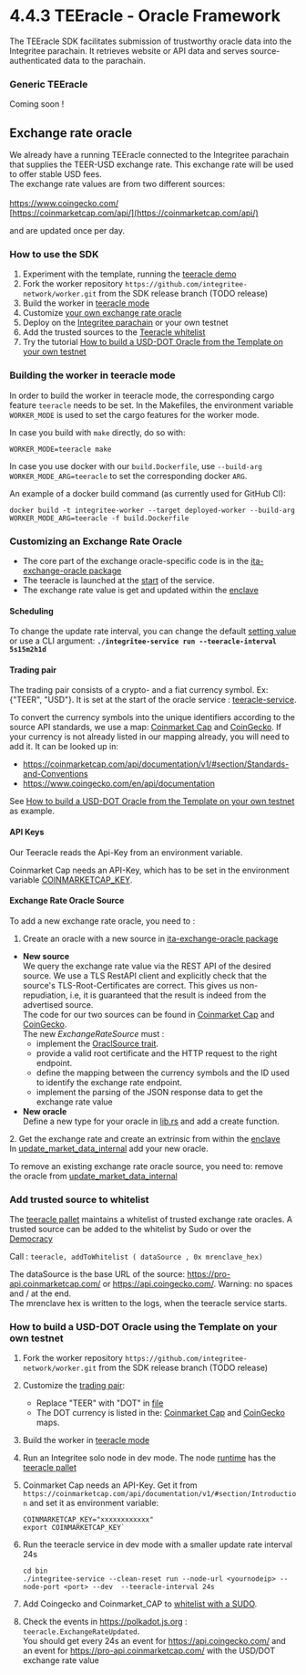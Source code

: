 # 4.4.3 TEEracle - Oracle Framework

The TEEracle SDK facilitates submission of trustworthy oracle data into the Integritee parachain. It retrieves website or API data and serves source-authenticated data to the parachain.

### **Generic TEEracle**

Coming soon !

## **Exchange rate oracle**

We already have a running TEEracle connected to the Integritee parachain that supplies the TEER-USD exchange rate. This exchange rate will be used to offer stable USD fees.\
The exchange rate values are from two different sources:\
\
[https://www.coingecko.com/ \
](https://www.coingecko.com/)[https://coinmarketcap.com/api/](https://coinmarketcap.com/api/)

and are updated once per day.

### **How to use the SDK**

1. Experiment with the template, running the [teeracle demo​](../4.6-demos/4.6.3-teeracle-demo.md)
2. Fork the worker repository `https://github.com/integritee-network/worker.git` from the SDK release branch (TODO release)
3. Build the worker in [teeracle mode](4.4.3-teeracle-oracle-framework.md#build-teeracle-mode)
4. Customize [your own exchange rate oracle](4.4.3-teeracle-oracle-framework.md#customize-exchange-rate)
5. Deploy on the [Integritee parachain](4.4.7-integritee-parachain-integration.md) or your own testnet
6. Add the trusted sources to the [Teeracle whitelist](4.4.3-teeracle-oracle-framework.md#add-to-whitelist)
7. Try the tutorial [How to build a USD-DOT Oracle from the Template on your own testnet](4.4.3-teeracle-oracle-framework.md#usd-dot-oracle)

### **Building the worker in teeracle mode** <a href="#build-teeracle-mode" id="build-teeracle-mode"></a>

In order to build the worker in teeracle mode, the corresponding cargo feature `teeracle` needs to be set. In the Makefiles, the environment variable `WORKER_MODE` is used to set the cargo features for the worker mode.

In case you build with `make` directly, do so with:

`WORKER_MODE=teeracle make`

In case you use docker with our `build.Dockerfile`, use `--build-arg WORKER_MODE_ARG=teeracle` to set the corresponding docker `ARG`.

An example of a docker build command (as currently used for GitHub CI):

```
docker build -t integritee-worker --target deployed-worker --build-arg WORKER_MODE_ARG=teeracle -f build.Dockerfile 
```

### **Customizing an Exchange Rate Oracle** <a href="#customize-exchange-rate" id="customize-exchange-rate"></a>

* The core part of the exchange oracle-specific code is in the [ita-exchange-oracle package](https://github.com/integritee-network/worker/tree/master/app-libs/exchange-oracle)
* The teeracle is launched at the [start](https://github.com/integritee-network/worker/blob/2471cc52cf0377323886a43b0e7c2e9181265a67/service/src/main.rs#L478) of the service.
* The exchange rate value is get and updated within the [enclave](https://github.com/integritee-network/worker/blob/2471cc52cf0377323886a43b0e7c2e9181265a67/enclave-runtime/src/teeracle/mod.rs#L86)

#### **Scheduling**

To change the update rate interval, you can change the default [setting value](https://github.com/integritee-network/worker/blob/2471cc52cf0377323886a43b0e7c2e9181265a67/core-primitives/settings/src/lib.rs#L116) or use a CLI argument: **`./integritee-service run --teeracle-interval 5s15m2h1d`**

#### **Trading pair** <a href="#customize-tarding-pair" id="customize-tarding-pair"></a>

The trading pair consists of a crypto- and a fiat currency symbol. Ex: {"TEER", "USD"}. It is set at the start of the oracle service : [teeracle-service](https://github.com/integritee-network/worker/blob/2471cc52cf0377323886a43b0e7c2e9181265a67/service/src/teeracle/mod.rs#L57).

To convert the currency symbols into the unique identifiers according to the source API standards, we use a map: [Coinmarket Cap](https://github.com/integritee-network/worker/blob/2471cc52cf0377323886a43b0e7c2e9181265a67/app-libs/exchange-oracle/src/coin\_market\_cap.rs#L48) and [CoinGecko](https://github.com/integritee-network/worker/blob/2471cc52cf0377323886a43b0e7c2e9181265a67/app-libs/exchange-oracle/src/coin\_gecko.rs#L50). If your currency is not already listed in our mapping already, you will need to add it. It can be looked up in:

* https://coinmarketcap.com/api/documentation/v1/#section/Standards-and-Conventions
* https://www.coingecko.com/en/api/documentation

See [How to build a USD-DOT Oracle from the Template on your own testnet](4.4.3-teeracle-oracle-framework.md#usd-dot-oracle) as example.

#### **API Keys**

Our Teeracle reads the Api-Key from an environment variable.

Coinmarket Cap needs an API-Key, which has to be set in the environment variable [COINMARKETCAP\_KEY](https://github.com/integritee-network/worker/blob/2471cc52cf0377323886a43b0e7c2e9181265a67/app-libs/exchange-oracle/src/coin\_market\_cap.rs#L51).

#### **Exchange Rate Oracle Source**

To add a new exchange rate oracle, you need to :

1. Create an oracle with a new source in [ita-exchange-oracle package](https://github.com/integritee-network/worker/tree/master/app-libs/exchange-oracle)

* **New source**\
  We query the exchange rate value via the REST API of the desired source. We use a TLS RestAPI client and explicitly check that the source's TLS-Root-Certificates are correct. This gives us non-repudiation, i.e, it is guaranteed that the result is indeed from the advertised source.\
  The code for our two sources can be found in [Coinmarket Cap](https://github.com/integritee-network/worker/blob/master/app-libs/exchange-oracle/src/coin\_market\_cap.rs) and [CoinGecko](https://github.com/integritee-network/worker/blob/master/app-libs/exchange-oracle/src/coin\_gecko.rs).\
  The new _ExchangeRateSource_ must :
  * implement the [OraclSource trait](https://github.com/integritee-network/worker/blob/b52be1d355f04e62be5f61d2d9fd2a0ac2fa38a1/app-libs/exchange-oracle/src/exchange\_rate\_oracle.rs#L36).
  * provide a valid root certificate and the HTTP request to the right endpoint.
  * define the mapping between the currency symbols and the ID used to identify the exchange rate endpoint.
  * implement the parsing of the JSON response data to get the exchange rate value
* **New oracle**\
  Define a new type for your oracle in [lib.rs](https://github.com/integritee-network/worker/blob/master/app-libs/exchange-oracle/src/lib.rs) and add a create function.

2\. Get the exchange rate and create an extrinsic from within the [enclave](https://github.com/integritee-network/worker/blob/2471cc52cf0377323886a43b0e7c2e9181265a67/enclave-runtime/src/teeracle/mod.rs#L119)\
In [update\_market\_data\_internal](https://github.com/integritee-network/worker/blob/b52be1d355f04e62be5f61d2d9fd2a0ac2fa38a1/enclave-runtime/src/teeracle/mod.rs#L86) add your new oracle.

To remove an existing exchange rate oracle source, you need to: remove the oracle from [update\_market\_data\_internal](https://github.com/integritee-network/worker/blob/b52be1d355f04e62be5f61d2d9fd2a0ac2fa38a1/enclave-runtime/src/teeracle/mod.rs#L86)

### **Add trusted source to whitelist** <a href="#add-to-whitelist" id="add-to-whitelist"></a>

The [teeracle pallet](https://github.com/integritee-network/pallets/tree/master/teeracle/src) maintains a whitelist of trusted exchange rate oracles. A trusted source can be added to the whitelist by Sudo or over the [Democracy](2.5.4-democracy.md)

Call : `teeracle, addToWhitelist ( dataSource , 0x mrenclave_hex)`

The dataSource is the base URL of the source: https://pro-api.coinmarketcap.com/ or https://api.coingecko.com/. Warning: no spaces and / at the end.\
The mrenclave hex is written to the logs, when the teeracle service starts.

### **How to build a USD-DOT Oracle using the Template on your own testnet** <a href="#usd-dot-oracle" id="usd-dot-oracle"></a>

1. Fork the worker repository `https://github.com/integritee-network/worker.git` from the SDK release branch (TODO release)
2. Customize the [trading pair](4.4.3-teeracle-oracle-framework.md#customize-tarding-pair):
   * Replace "TEER" with "DOT" in [file](https://github.com/integritee-network/worker/blob/2471cc52cf0377323886a43b0e7c2e9181265a67/service/src/teeracle/mod.rs#L57)
   * The DOT currency is listed in the: [Coinmarket Cap](https://github.com/integritee-network/worker/blob/2471cc52cf0377323886a43b0e7c2e9181265a67/app-libs/exchange-oracle/src/coin\_market\_cap.rs#L48) and [CoinGecko](https://github.com/integritee-network/worker/blob/2471cc52cf0377323886a43b0e7c2e9181265a67/app-libs/exchange-oracle/src/coin\_gecko.rs#L50) maps.
3. Build the worker in [teeracle mode](4.4.3-teeracle-oracle-framework.md#build-teeracle-mode)
4. Run an Integritee solo node in dev mode. The node [runtime](https://github.com/integritee-network/integritee-node/blob/268a0d22dc598ae82515e57406c8044ddda5219f/runtime/src/lib.rs#L646) has the [teeracle pallet](https://github.com/integritee-network/pallets/tree/master/teeracle/src)
5.  Coinmarket Cap needs an API-Key. Get it from `https://coinmarketcap.com/api/documentation/v1/#section/Introduction` and set it as environment variable:

    ```
    COINMARKETCAP_KEY="xxxxxxxxxxxx"
    export COINMARKETCAP_KEY` 
    ```
6.  Run the teeracle service in dev mode with a smaller update rate interval 24s

    ```
    cd bin
    ./integritee-service --clean-reset run --node-url <yournodeip> --node-port <port> --dev  --teeracle-interval 24s
    ```
7. Add Coingecko and Coinmarket\_CAP to [whitelist with a SUDO](4.4.3-teeracle-oracle-framework.md#add-to-whitelist).
8. Check the events in https://polkadot.js.org : `teeracle.ExchangeRateUpdated`.\
   You should get every 24s an event for https://api.coingecko.com/ and an event for https://pro-api.coinmarketcap.com/ with the USD/DOT exchange rate value
